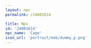 ```yaml
---
layout: npc
permalink: /24001614

title: Npc
id: '24001614'
npc_name: 'Cage'
icon_url: 'portrait/mob/dummy_p.png'
---
```

